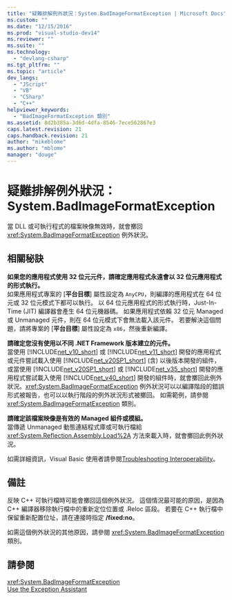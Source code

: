 ```yaml
---
title: "疑難排解例外狀況：System.BadImageFormatException | Microsoft Docs"
ms.custom: ""
ms.date: "12/15/2016"
ms.prod: "visual-studio-dev14"
ms.reviewer: ""
ms.suite: ""
ms.technology: 
  - "devlang-csharp"
ms.tgt_pltfrm: ""
ms.topic: "article"
dev_langs: 
  - "JScript"
  - "VB"
  - "CSharp"
  - "C++"
helpviewer_keywords: 
  - "BadImageFormatException 類別"
ms.assetid: 8d2b385a-3d6d-4dfa-8546-7ece562867e3
caps.latest.revision: 21
caps.handback.revision: 21
author: "mikeblome"
ms.author: "mblome"
manager: "douge"
---
```

# 疑難排解例外狀況：System.BadImageFormatException
當 DLL 或可執行程式的檔案映像無效時，就會擲回 <xref:System.BadImageFormatException> 例外狀況。  
  
## 相關秘訣  
 **如果您的應用程式使用 32 位元元件，請確定應用程式永遠會以 32 位元應用程式的形式執行。**  
 如果應用程式專案的 \[**平台目標**\] 屬性設定為 `AnyCPU`，則編譯的應用程式在 64 位元或 32 位元模式下都可以執行。 以 64 位元應用程式的形式執行時，Just\-In\-Time \(JIT\) 編譯器會產生 64 位元機器碼。 如果應用程式依賴 32 位元 Managed 或 Unmanaged 元件，則在 64 位元模式下會無法載入該元件。 若要解決這個問題，請將專案的 \[**平台目標**\] 屬性設定為 `x86`，然後重新編譯。  
  
 **請確定您沒有使用以不同 .NET Framework 版本建立的元件。**  
 當使用 [!INCLUDE[net_v10_short](../Token/net_v10_short_md.md)] 或 [!INCLUDE[net_v11_short](../misc/includes/net_v11_short_md.md)] 開發的應用程式或元件嘗試載入使用 [!INCLUDE[net_v20SP1_short](../misc/includes/net_v20sp1_short_md.md)] \(含\) 以後版本開發的組件，或當使用 [!INCLUDE[net_v20SP1_short](../misc/includes/net_v20sp1_short_md.md)] 或 [!INCLUDE[net_v35_short](../misc/includes/net_v35_short_md.md)] 開發的應用程式嘗試載入使用 [!INCLUDE[net_v40_short](../misc/includes/net_v40_short_md.md)] 開發的組件時，就會擲回此例外狀況。<xref:System.BadImageFormatException> 例外狀況可以以編譯階段的錯誤形式被報告，也可以以執行階段的例外狀況形式被擲回。 如需範例，請參閱 <xref:System.BadImageFormatException> 類別。  
  
 **請確定該檔案映像是有效的 Managed 組件或模組。**  
 當傳遞 Unmanaged 動態連結程式庫或可執行檔給 <xref:System.Reflection.Assembly.Load%2A> 方法來載入時，就會擲回此例外狀況。  
  
 如需詳細資訊，Visual Basic 使用者請參閱[Troubleshooting Interoperability](../Topic/Troubleshooting%20Interoperability%20\(Visual%20Basic\).md)。  
  
## 備註  
 反映 C\+\+ 可執行檔時可能會擲回這個例外狀況。 這個情況最可能的原因，是因為 C\+\+ 編譯器移除執行檔中的重新定位位置或 .Reloc 區段。 若要在 C\+\+ 執行檔中保留重新配置位址，請在連接時指定 **\/fixed:no**。  
  
 如需這個例外狀況的其他原因，請參閱 <xref:System.BadImageFormatException> 類別。  
  
## 請參閱  
 <xref:System.BadImageFormatException>   
 [Use the Exception Assistant](../Topic/How%20to:%20Use%20the%20Exception%20Assistant.md)